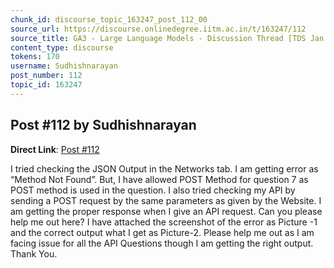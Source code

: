 ```yaml
---
chunk_id: discourse_topic_163247_post_112_00
source_url: https://discourse.onlinedegree.iitm.ac.in/t/163247/112
source_title: GA3 - Large Language Models - Discussion Thread [TDS Jan 2025]
content_type: discourse
tokens: 170
username: Sudhishnarayan
post_number: 112
topic_id: 163247
---
```


## Post #112 by Sudhishnarayan

**Direct Link**: [Post #112](https://discourse.onlinedegree.iitm.ac.in/t/163247/112)

I tried checking the JSON Output in the Networks tab. I am getting error as “Method Not Found”. But, I have allowed POST Method for question 7 as POST method is used in the question. I also tried checking my API by sending a POST request by the same parameters as given by the Website. I am getting the proper response when I give an API request. Can you please help me out here? I have attached the screenshot of the error as Picture -1 and the correct output what I get as Picture-2. Please help me out as I am facing issue for all the API Questions though I am getting the right output. Thank You.
